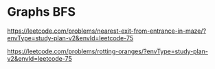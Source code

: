 # Graphs BFS

<https://leetcode.com/problems/nearest-exit-from-entrance-in-maze/?envType=study-plan-v2&envId=leetcode-75>

<https://leetcode.com/problems/rotting-oranges/?envType=study-plan-v2&envId=leetcode-75>
